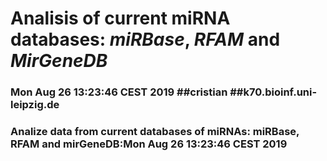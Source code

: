 # Analisis of current miRNA databases: _miRBase_, _RFAM_ and _MirGeneDB_
### Mon Aug 26 13:23:46 CEST 2019 ##cristian ##k70.bioinf.uni-leipzig.de
### Analize data from current databases of miRNAs: miRBase, RFAM and mirGeneDB:Mon Aug 26 13:23:46 CEST 2019 ##
